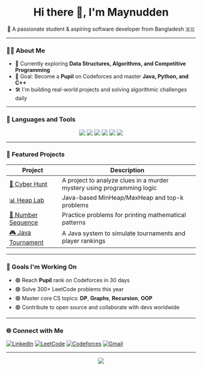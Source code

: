 <h1 align="center">Hi there 👋, I'm Maynudden</h1>

<p align="center">
  🌱 A passionate student & aspiring software developer from Bangladesh 🇧🇩  
</p>

---

### 🧑‍💻 About Me

- 🔭 Currently exploring **Data Structures, Algorithms, and Competitive Programming**
- 🎯 Goal: Become a **Pupil** on Codeforces and master **Java, Python, and C++**
- 🛠️ I'm building real-world projects and solving algorithmic challenges daily

---

### 🧰 Languages and Tools

<p align="center">
  <img src="https://img.shields.io/badge/Java-ED8B00?style=for-the-badge&logo=java&logoColor=white"/>
  <img src="https://img.shields.io/badge/Python-3776AB?style=for-the-badge&logo=python&logoColor=white"/>
  <img src="https://img.shields.io/badge/C++-00599C?style=for-the-badge&logo=c%2B%2B&logoColor=white"/>
  <img src="https://img.shields.io/badge/Git-F05032?style=for-the-badge&logo=git&logoColor=white"/>
  <img src="https://img.shields.io/badge/GitHub-181717?style=for-the-badge&logo=github&logoColor=white"/>
  <img src="https://img.shields.io/badge/VS%20Code-007ACC?style=for-the-badge&logo=visual-studio-code&logoColor=white"/>
</p>

---

### 📌 Featured Projects

| Project | Description |
|--------|-------------|
| [🔐 Cyber Hunt](https://github.com/Maynudden/CyberHunt) | A project to analyze clues in a murder mystery using programming logic |
| [📊 Heap Lab](https://github.com/Maynudden/HeapLab) | Java-based MinHeap/MaxHeap and top-k problems |
| [🧮 Number Sequence](https://github.com/Maynudden/NumberSequence) | Practice problems for printing mathematical patterns |
| [🎮 Java Tournament](https://github.com/Maynudden/TournamentSystem) | A Java system to simulate tournaments and player rankings |

---

### 🚀 Goals I'm Working On

- 🟢 Reach **Pupil** rank on Codeforces in 30 days
- 🟢 Solve 300+ LeetCode problems this year
- 🟢 Master core CS topics: **DP**, **Graphs**, **Recursion**, **OOP**
- 🟢 Contribute to open source and collaborate with devs worldwide

---

### 🌐 Connect with Me

[![LinkedIn](https://img.shields.io/badge/LinkedIn-0A66C2?style=flat&logo=linkedin&logoColor=white)](https://www.linkedin.com/in/may-nudden-a652642bb/)
[![LeetCode](https://img.shields.io/badge/LeetCode-FFA116?style=flat&logo=leetcode&logoColor=white)](https://leetcode.com/u/Maynudden/)
[![Codeforces](https://img.shields.io/badge/Codeforces-1F8ACB?style=flat&logo=codeforces&logoColor=white)](https://codeforces.com/profile/maynudden4580)
[![Gmail](https://img.shields.io/badge/Gmail-D14836?style=flat&logo=gmail&logoColor=white)](mailto:maynudden4545@gmail.com)

---

<p align="center">
  <img src="https://github-readme-stats.vercel.app/api?username=Maynudden&show_icons=true&theme=radical" />
</p>
